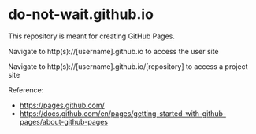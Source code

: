 # do-not-wait.github.io
This repository is meant for creating GitHub Pages.

Navigate to http(s)://[username].github.io to access the user site

Navigate to http(s)://[username].github.io/[repository] to access a project site

Reference:
- https://pages.github.com/
- https://docs.github.com/en/pages/getting-started-with-github-pages/about-github-pages